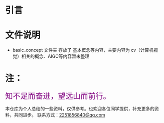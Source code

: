 # 引言

# 文件说明
* basic_concept 文件夹
 存放了 基本概念等内容，主要内容为 cv（计算机视觉）相关的概念、AIGC等内容暂未整理




# 注：
<span style="color:purple;font-size:24px;">知不足而奋进，望远山而前行。</span>  

本仓库为个人总结的一些资料，仅供参考。也欢迎各位同学提供，补充更多的资料，共同进步。
联系方式：<EMAIL>2251856840@qq.com
